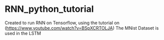 # RNN_python_tutorial

Created to run RNN on Tensorflow, using the tutorial on (https://www.youtube.com/watch?v=BSpXCRTOLJA)
The MNist Dataset is used in the LSTM 
